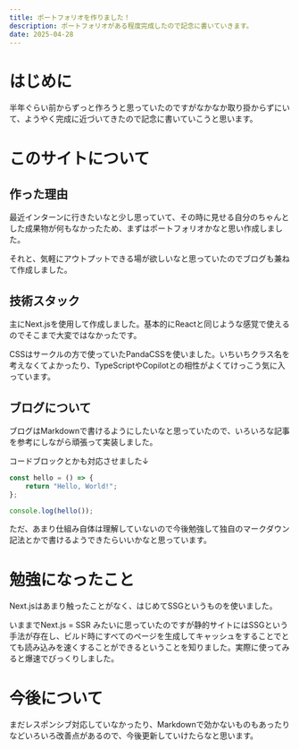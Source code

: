 ```yaml
---
title: ポートフォリオを作りました！
description: ポートフォリオがある程度完成したので記念に書いていきます。
date: 2025-04-28
---
```


# はじめに

半年ぐらい前からずっと作ろうと思っていたのですがなかなか取り掛からずにいて、ようやく完成に近づいてきたので記念に書いていこうと思います。

# このサイトについて

## 作った理由

最近インターンに行きたいなと少し思っていて、その時に見せる自分のちゃんとした成果物が何もなかったため、まずはポートフォリオかなと思い作成しました。

それと、気軽にアウトプットできる場が欲しいなと思っていたのでブログも兼ねて作成しました。

## 技術スタック

主にNext.jsを使用して作成しました。基本的にReactと同じような感覚で使えるのでそこまで大変ではなかったです。

CSSはサークルの方で使っていたPandaCSSを使いました。いちいちクラス名を考えなくてよかったり、TypeScriptやCopilotとの相性がよくてけっこう気に入っています。

## ブログについて

ブログはMarkdownで書けるようにしたいなと思っていたので、いろいろな記事を参考にしながら頑張って実装しました。

コードブロックとかも対応させました↓

```javascript
const hello = () => {
    return "Hello, World!";
};

console.log(hello());
```

ただ、あまり仕組み自体は理解していないので今後勉強して独自のマークダウン記法とかで書けるようできたらいいかなと思っています。

# 勉強になったこと

Next.jsはあまり触ったことがなく、はじめてSSGというものを使いました。

いままでNext.js = SSR みたいに思っていたのですが静的サイトにはSSGという手法が存在し、ビルド時にすべてのページを生成してキャッシュをすることでとても読み込みを速くすることができるということを知りました。実際に使ってみると爆速でびっくりしました。

# 今後について

まだレスポンシブ対応していなかったり、Markdownで効かないものもあったりなどいろいろ改善点があるので、今後更新していけたらなと思います。
